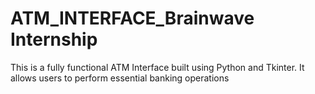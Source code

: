# ATM_INTERFACE_Brainwave Internship 
This is a fully functional ATM Interface built using Python and Tkinter. It allows users to perform essential banking operations
